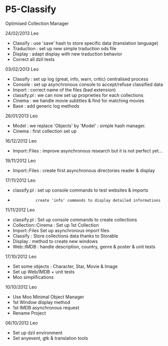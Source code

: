 P5-Classify
=============

Optimised Collection Manager

24/02/2013 Leo
* Classify : use 'save' hash to store specific data (translation language)
* Traduction : set up new simple traduction ods file
* Display : adapt display with new traduction behavior
* Correct all dzil tests

03/02/2013 Leo
* Classify : set up log (great, info, warn, critic) centralised process
* Console : set up asynchronous console to accept/refuse classified data
* Import : correct name of the files (bad extension)
* classify.pl : we can now set up proprieties for each collections
* Cinema : we handle movie subtitles & find for matching movies
* Base : add generic log methods

26/01/2013 Leo
* Model : we replace 'Objects' by 'Model' : simple hash manager.
* Cinema : first collection set up

16/12/2012 Leo
* Import::Files : improve asynchronous research but it is not perfect yet...

19/11/2012 Leo
* Import::Files : create first asynchronous directories reader & display

17/11/2012 Leo
* classify.pl : set up console commands to test websites & imports
*               create 'info' commands to display detailed informations

11/11/2012 Leo
* classify.pl : Set up console commands to create collections
* Collection::Cinema : Set up 1st Collection
* Import::Files Set up asynchronous import files
* Classify : Store collections data thanks to Storable
* Display : method to create new windows
* Web::IMDB : handle description, country, genre & poster & unit tests

17/10/2012 Leo
* Set some objects : Character, Star, Movie & Image
* Set up Web/IMDB + unit tests
* Moo simplifications

10/10/2012 Leo
* Use Moo Minimal Object Manager
* 1st Window display method
* 1st IMDB asynchronous request
* Rename Project

06/10/2012 Leo
* Set up dzil environment
* Set anyevent, gtk & translation tools
